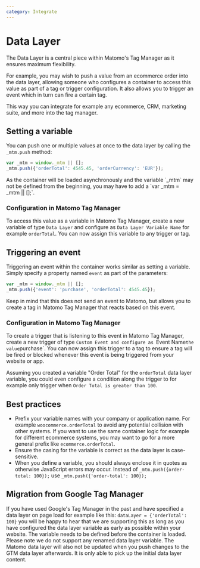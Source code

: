 ```yaml
---
category: Integrate
---
```

# Data Layer

The Data Layer is a central piece within Matomo's Tag Manager as it ensures maximum flexibility.

For example, you may wish to push a value from an ecommerce order into the data layer, allowing someone who configures a container to access this value as part of a tag or trigger configuration. It also allows you to trigger an event which in turn can fire a certain tag.

This way you can integrate for example any ecommerce, CRM, marketing suite, and more into the tag manager.

## Setting a variable

You can push one or multiple values at once to the data layer by calling the `_mtm.push` method:

```js
var _mtm = window._mtm || [];
_mtm.push({'orderTotal': 4545.45, 'orderCurrency': 'EUR'});
```

<div markdown="1" class="alert alert-info">
As the container will be loaded asynchronously and the variable `_mtm` may not be defined from the beginning, you may have to add a `var _mtm = _mtm || [];`.
</div>

### Configuration in Matomo Tag Manager

To access this value as a variable in Matomo Tag Manager, create a new variable of type `Data Layer` and configure as `Data Layer Variable Name` for example `orderTotal`. You can now assign this variable to any trigger or tag.

## Triggering an event

Triggering an event within the container works similar as setting a variable. Simply specify a property named `event` as part of the parameters:

```js
var _mtm = window._mtm || [];
_mtm.push({'event': 'purchase', 'orderTotal': 4545.45});
```
<div markdown="1" class="alert alert-info">
Keep in mind that this does not send an event to Matomo, but allows you to create a tag in Matomo Tag Manager that reacts based on this event.
</div>

### Configuration in Matomo Tag Manager

To create a trigger that is listening to this event in Matomo Tag Manager, create a new trigger of type `Custom Event and configure as `Event Name` the value `purchase`. You can now assign this trigger to a tag to ensure a tag will be fired or blocked whenever this event is being triggered from your website or app.

Assuming you created a variable "Order Total" for the `orderTotal` data layer variable, you could even configure a condition along the trigger to for example only trigger when `Order Total is greater than 100`.

## Best practices

* Prefix your variable names with your company or application name. For example `woocommerce.orderTotal` to avoid any potential collision with other systems. If you want to use the same container logic for example for different ecommerce systems, you may want to go for a more general prefix like `ecommerce.orderTotal`.
* Ensure the casing for the variable is correct as the data layer is case-sensitive.
* When you define a variable, you should always enclose it in quotes as otherwise JavaScript errors may occur. Instead of `_mtm.push({order-total: 100});` use `_mtm.push({'order-total': 100});`

## Migration from Google Tag Manager

If you have used Google's Tag Manager in the past and have specified a data layer on page load for example like this: `dataLayer = {'orderTotal': 100}` you will be happy to hear that we are supporting this as long as you have configured the data layer variable as early as possible within your website. The variable needs to be defined before the container is loaded. Please note we do not support any renamed data layer variable. The Matomo data layer will also not be updated when you push changes to the GTM data layer afterwards. It is only able to pick up the initial data layer content.
